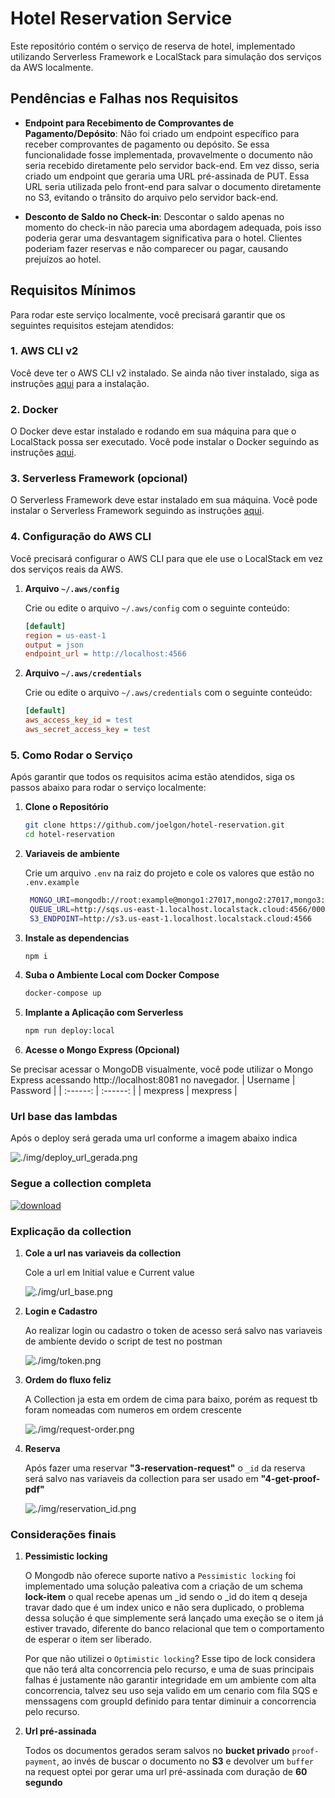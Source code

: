 # Hotel Reservation Service

Este repositório contém o serviço de reserva de hotel, implementado utilizando Serverless Framework e LocalStack para simulação dos serviços da AWS localmente.

## Pendências e Falhas nos Requisitos

- **Endpoint para Recebimento de Comprovantes de Pagamento/Depósito**:
  Não foi criado um endpoint específico para receber comprovantes de pagamento ou depósito. Se essa funcionalidade fosse implementada, provavelmente o documento não seria recebido diretamente pelo servidor back-end. Em vez disso, seria criado um endpoint que geraria uma URL pré-assinada de PUT. Essa URL seria utilizada pelo front-end para salvar o documento diretamente no S3, evitando o trânsito do arquivo pelo servidor back-end.

- **Desconto de Saldo no Check-in**:
  Descontar o saldo apenas no momento do check-in não parecia uma abordagem adequada, pois isso poderia gerar uma desvantagem significativa para o hotel. Clientes poderiam fazer reservas e não comparecer ou pagar, causando prejuízos ao hotel.

## Requisitos Mínimos

Para rodar este serviço localmente, você precisará garantir que os seguintes requisitos estejam atendidos:

### 1. AWS CLI v2

Você deve ter o AWS CLI v2 instalado. Se ainda não tiver instalado, siga as instruções [aqui](https://docs.aws.amazon.com/cli/latest/userguide/install-cliv2.html) para a instalação.

### 2. Docker

O Docker deve estar instalado e rodando em sua máquina para que o LocalStack possa ser executado. Você pode instalar o Docker seguindo as instruções [aqui](https://docs.docker.com/get-docker/).

### 3. Serverless Framework (opcional)

O Serverless Framework deve estar instalado em sua máquina. Você pode instalar o Serverless Framework seguindo as instruções [aqui](https://www.serverless.com/framework/docs/getting-started).

### 4. Configuração do AWS CLI

Você precisará configurar o AWS CLI para que ele use o LocalStack em vez dos serviços reais da AWS.

1. **Arquivo `~/.aws/config`**

   Crie ou edite o arquivo `~/.aws/config` com o seguinte conteúdo:

   ```ini
   [default]
   region = us-east-1
   output = json
   endpoint_url = http://localhost:4566
   ```

2. **Arquivo `~/.aws/credentials`**

   Crie ou edite o arquivo `~/.aws/credentials` com o seguinte conteúdo:

   ```ini
   [default]
   aws_access_key_id = test
   aws_secret_access_key = test
   ```

### 5. Como Rodar o Serviço

Após garantir que todos os requisitos acima estão atendidos, siga os passos abaixo para rodar o serviço localmente:

1. **Clone o Repositório**

   ```bash
   git clone https://github.com/joelgon/hotel-reservation.git
   cd hotel-reservation
   ```

2. **Variaveis de ambiente**

   Crie um arquivo `.env` na raiz do projeto e cole os valores que estão no `.env.example`
   ```bash
    MONGO_URI=mongodb://root:example@mongo1:27017,mongo2:27017,mongo3:27017/hotel_reservation?replicaSet=rs0&authSource=admin
    QUEUE_URL=http://sqs.us-east-1.localhost.localstack.cloud:4566/000000000000/
    S3_ENDPOINT=http://s3.us-east-1.localhost.localstack.cloud:4566
   ```

3. **Instale as dependencias**

   ```bash
   npm i
   ```

4. **Suba o Ambiente Local com Docker Compose**

   ```bash
   docker-compose up
   ```

5. **Implante a Aplicação com Serverless**

   ```bash
   npm run deploy:local
   ```

6. **Acesse o Mongo Express (Opcional)**

  Se precisar acessar o MongoDB visualmente, você pode utilizar o Mongo Express acessando http://localhost:8081 no navegador.
  | Username | Password |
  | :------: | :------: |
  | mexpress | mexpress |

### Url base das lambdas

Após o deploy será gerada uma url conforme a imagem abaixo indica

![./img/deploy_url_gerada.png](./img/deploy_url_gerada.png)

### Segue a collection completa
[![download](./img/download.png)][1]

### Explicação da collection

1. **Cole a url nas variaveis da collection**

   Cole a url em Initial value e Current value

   ![./img/url_base.png](./img/url_base.png)

2. **Login e Cadastro**

   Ao realizar login ou cadastro o token de acesso será salvo nas variaveis de ambiente devido o script de test no postman

   ![./img/token.png](./img/token.png)

3. **Ordem do fluxo feliz**

   A Collection ja esta em ordem de cima para baixo, porém as request tb foram nomeadas com numeros em ordem crescente

   ![./img/request-order.png](./img/request-order.png)

4. **Reserva**

   Após fazer uma reservar **"3-reservation-request"** o `_id` da reserva será salvo nas variaveis da collection para ser usado em **"4-get-proof-pdf"**

   ![./img/reservation_id.png](./img/reservation_id.png)

### Considerações finais

1. **Pessimistic locking**

   O Mongodb não oferece suporte nativo a `Pessimistic locking` foi implementado uma solução paleativa com a criação de um schema **lock-item**
   o qual recebe apenas um _id sendo o _id do item q deseja travar dado que é um index unico e não sera duplicado, o problema dessa solução
   é que simplemente será lançado uma exeção se o item já estiver travado, diferente do banco relacional que tem o comportamento de esperar o item ser liberado.

   Por que não utilizei o `Optimistic locking`? Esse tipo de lock considera que não terá alta concorrencia pelo recurso, e uma de suas principais falhas é justamente
   não garantir integridade em um ambiente com alta concorrencia, talvez seu uso seja valido em um cenario com fila SQS e menssagens com groupId definido para tentar  diminuir a concorrencia pelo recurso.

2. **Url pré-assinada**

   Todos os documentos gerados seram salvos no **bucket privado** `proof-payment`, ao invés de buscar o documento no **S3** e devolver um `buffer` na request optei
   por gerar uma url pré-assinada com duração de **60 segundo**

[1]: https://github.com/joelgon/hotel-reservation/releases/download/1/hotel.reservation.postman_collection.json
